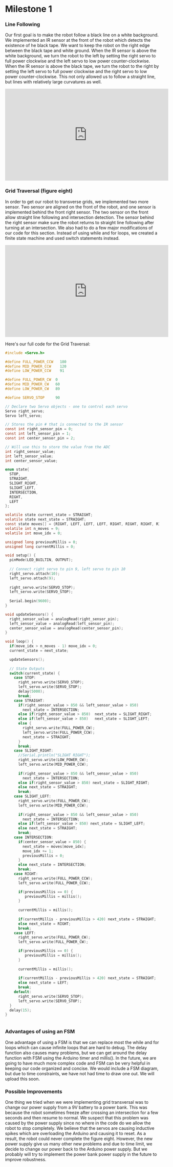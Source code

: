 # Milestone 1

### Line Following
Our first goal is to make the robot follow a black line on a white background. We implemented an IR sensor at the front of the robot which detects the existence of he black tape. We want to keep the robot on the right edge between the black tape and white ground. When the IR sensor is above the white background, we turn the robot to the left by setting the right servo to full power clockwise and the left servo to low power counter-clockwise. When the IR sensor is above the black tape, we turn the robot to the right by setting the left servo to full power clockwise and the right servo to low power counter-clockwise. This not only allowed us to follow a straight line, but lines with relatively large curvatures as well.
 
 <div style="text-align: center">
 <iframe width="534" height="300" src="https://www.youtube.com/embed/kUykOyhvOOE" frameborder="0" allowfullscreen></iframe>
 </div>


### Grid Traversal (figure eight)
In order to get our robot to transverse grids, we implemented two more sensor. Two sensor are aligned on the front of the robot, and one sensor is implemented behind the front right sensor. The two sensor on the front allow straight line following and intersection detection. The sensor behind the right sensor make sure the robot returns to straight line following after turning at an intersection. We also had to do a few major modifications of our code for this section. Instead of using while and for loops, we created a finite state machine and used switch statements instead.

 <div style="text-align: center">
 <iframe width="534" height="300" src="https://www.youtube.com/embed/2xJRc-dZXlw" frameborder="0" allowfullscreen></iframe>
 </div>

Here's our full code for the Grid Traversal:

```C
#include <Servo.h>

#define FULL_POWER_CCW   180
#define MID_POWER_CCW    120
#define LOW_POWER_CCW    91

#define FULL_POWER_CW  0
#define MID_POWER_CW   60
#define LOW_POWER_CW   89

#define SERVO_STOP     90

// Declare two Servo objects - one to control each servo
Servo right_servo;
Servo left_servo; 

// Stores the pin # that is connected to the IR sensor
const int right_sensor_pin = 0;
const int left_sensor_pin = 1;
const int center_sensor_pin = 2;

// Will use this to store the value from the ADC
int right_sensor_value;
int left_sensor_value;
int center_sensor_value;

enum state{
  STOP,
  STRAIGHT,
  SLIGHT_RIGHT,
  SLIGHT_LEFT,
  INTERSECTION,
  RIGHT,
  LEFT
};

volatile state current_state = STRAIGHT;
volatile state next_state = STRAIGHT;
const state moves[] = {RIGHT, LEFT, LEFT, LEFT, RIGHT, RIGHT, RIGHT, RIGHT, STOP};     
volatile int n_moves = 9;
volatile int move_idx = 0;

unsigned long previousMillis = 0;
unsigned long currentMillis = 0;

void setup() {  
  pinMode(LED_BUILTIN, OUTPUT);
  
  // Connect right servo to pin 9, left servo to pin 10
  right_servo.attach(10);
  left_servo.attach(9);
  
  right_servo.write(SERVO_STOP);
  left_servo.write(SERVO_STOP);
  
  Serial.begin(9600);
}

void updateSensors() {
  right_sensor_value = analogRead(right_sensor_pin);
  left_sensor_value = analogRead(left_sensor_pin);
  center_sensor_value = analogRead(center_sensor_pin); 
}

void loop() {
  if(move_idx > n_moves - 1) move_idx = 0;
  current_state = next_state;

  updateSensors();
  
  // State Outputs
  switch(current_state) {
    case STOP:
      right_servo.write(SERVO_STOP);
      left_servo.write(SERVO_STOP);
      delay(5000);
      break;
    case STRAIGHT:
      if(right_sensor_value > 850 && left_sensor_value > 850)           // At intersection, do next turn
        next_state = INTERSECTION;
      else if(right_sensor_value > 850)  next_state = SLIGHT_RIGHT;    // Drifting left, correct right
      else if(left_sensor_value > 850)   next_state = SLIGHT_LEFT;     // Drifting right, correct left
      else {                                                           // Go striaght
        right_servo.write(FULL_POWER_CW);
        left_servo.write(FULL_POWER_CCW);
        next_state = STRAIGHT;
      }
      break;
    case SLIGHT_RIGHT:                                                  // Drifting left, correct right
      //Serial.println("SLIGHT RIGHT");
      right_servo.write(LOW_POWER_CW);
      left_servo.write(MID_POWER_CCW);
      
      if(right_sensor_value > 850 && left_sensor_value > 850)           // At intersection, do next turn
        next_state = INTERSECTION;
      else if(right_sensor_value > 850) next_state = SLIGHT_RIGHT;
      else next_state = STRAIGHT;
      break;
    case SLIGHT_LEFT:                                                   // Drifting right, correct left
      right_servo.write(FULL_POWER_CW);
      left_servo.write(MID_POWER_CCW);
      
      if(right_sensor_value > 850 && left_sensor_value > 850)           // At intersection, do next turn
        next_state = INTERSECTION;
      else if(left_sensor_value > 850) next_state = SLIGHT_LEFT;
      else next_state = STRAIGHT;
      break;
    case INTERSECTION:
      if(center_sensor_value > 850) {
        next_state = moves[move_idx];
        move_idx += 1;
        previousMillis = 0;
      }
      else next_state = INTERSECTION;
      break;
    case RIGHT:                                                         // Do a 90 degree right turn
      right_servo.write(FULL_POWER_CCW);
      left_servo.write(FULL_POWER_CCW);

      if(previousMillis == 0) {
         previousMillis = millis();
      }
      
      currentMillis = millis();
      
      if(currentMillis - previousMillis > 420) next_state = STRAIGHT;
      else next_state = RIGHT;
      break;
    case LEFT:                                                          // Do a 90 degree left turn
      right_servo.write(FULL_POWER_CW);
      left_servo.write(FULL_POWER_CW);

      if(previousMillis == 0) {
         previousMillis = millis();
      }
      
      currentMillis = millis();
      
      if(currentMillis - previousMillis > 420) next_state = STRAIGHT;
      else next_state = LEFT;
      break;
    default:
      right_servo.write(SERVO_STOP);
      left_servo.write(SERVO_STOP);
  }
  delay(15);
}



```

### Advantages of using an FSM
One advantage of using a FSM is that we can replace most the while and for loops which can cause infinite loops that are hard to debug. The delay function also causes many problems, but we can get around the delay function with FSM using the Arduino timer and millis(). In the future, we are going to have much more complex code and FSM can be very helpful in keeping our code organized and concise. We would include a FSM diagram, but due to time constraints, we have not had time to draw one out. We will upload this soon.

### Possible Improvements
One thing we tried when we were implementing grid transversal was to change our power supply from a 9V battery to a power bank. This was because the robot sometimes freeze after crossing an intersection for a few seconds and then resume to normal. We suspect that this problem was caused by the power supply since no where in the code do we allow the robot to stop completely. We believe that the servos are causing inductive spikes which are overloading the Arduino and causing it to reset. As a result, the robot could never complete the figure eight. However, the new power supply give us many other new problems and due to time limit, we decide to change our power back to the Arduino power supply. But we probably will try to implement the power bank power supply in the future to improve robustness.
